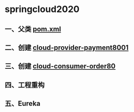 # springcloud2020
## 一、父类 [pom.xml]()
## 二、创建 [cloud-provider-payment8001]()
## 三、创建 [cloud-consumer-order80]()
## 四、工程重构
## 五、Eureka


